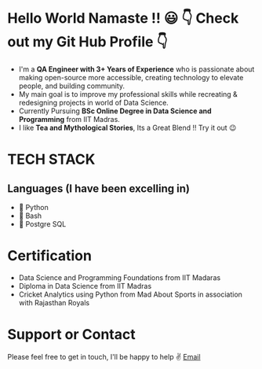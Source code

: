 # Hello World Namaste !! 😃 👇 Check out my Git Hub Profile 👇



- I'm a **QA Engineer with 3+ Years of Experience**  who is passionate about making open-source more accessible, creating technology to elevate people, and building community.
- My main goal is to improve my professional skills while recreating & redesigning projects in world of Data Science.
- Currently Pursuing **BSc Online Degree in Data Science and Programming** from IIT Madras.
- I like **Tea and Mythological Stories**, Its a Great Blend !! Try it out 😉

# TECH STACK
## Languages (I have been excelling in)

  - 🐍 Python
  - 🤖 Bash
  - 🦾 Postgre SQL
  
# Certification
  
  - Data Science and Programming Foundations from IIT Madaras
  - Diploma in Data Science from IIT Madras
  - Cricket Analytics using Python from Mad About Sports in association with Rajasthan Royals 

# Support or Contact

Please feel free to get in touch, I'll be happy to help ✌️ [Email](https://www.santosh.verma107@gmail.com)


<!---
santo-mantras/santo-mantras is a ✨ special ✨ repository because its `README.md` (this file) appears on your GitHub profile.
You can click the Preview link to take a look at your changes.
--->
